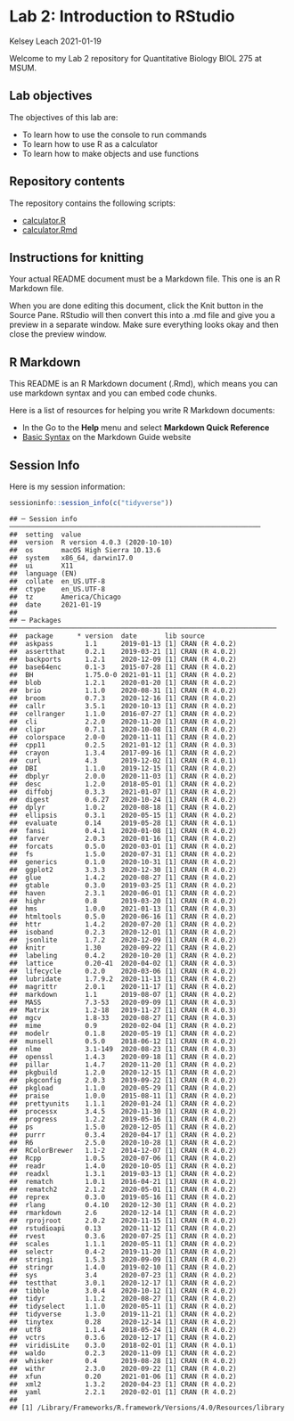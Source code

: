 Lab 2: Introduction to RStudio
================
Kelsey Leach
2021-01-19

Welcome to my Lab 2 repository for Quantitative Biology BIOL 275 at
MSUM.

## Lab objectives

The objectives of this lab are:

  - To learn how to use the console to run commands
  - To learn how to use R as a calculator
  - To learn how to make objects and use functions

## Repository contents

The repository contains the following scripts:

  - [calculator.R](calculator.R)
  - [calculator.Rmd](calculator.Rmd)

## Instructions for knitting

Your actual README document must be a Markdown file. This one is an R
Markdown file.

When you are done editing this document, click the Knit button in the
Source Pane. RStudio will then convert this into a .md file and give you
a preview in a separate window. Make sure everything looks okay and then
close the preview window.

## R Markdown

This README is an R Markdown document (.Rmd), which means you can use
markdown syntax and you can embed code chunks.

Here is a list of resources for helping you write R Markdown documents:

  - In the Go to the **Help** menu and select **Markdown Quick
    Reference**
  - [Basic Syntax](https://www.markdownguide.org/basic-syntax/) on the
    Markdown Guide website

## Session Info

Here is my session information:

``` r
sessioninfo::session_info(c("tidyverse"))
```

    ## ─ Session info ───────────────────────────────────────────────────────────────
    ##  setting  value                       
    ##  version  R version 4.0.3 (2020-10-10)
    ##  os       macOS High Sierra 10.13.6   
    ##  system   x86_64, darwin17.0          
    ##  ui       X11                         
    ##  language (EN)                        
    ##  collate  en_US.UTF-8                 
    ##  ctype    en_US.UTF-8                 
    ##  tz       America/Chicago             
    ##  date     2021-01-19                  
    ## 
    ## ─ Packages ───────────────────────────────────────────────────────────────────
    ##  package      * version  date       lib source        
    ##  askpass        1.1      2019-01-13 [1] CRAN (R 4.0.2)
    ##  assertthat     0.2.1    2019-03-21 [1] CRAN (R 4.0.2)
    ##  backports      1.2.1    2020-12-09 [1] CRAN (R 4.0.2)
    ##  base64enc      0.1-3    2015-07-28 [1] CRAN (R 4.0.2)
    ##  BH             1.75.0-0 2021-01-11 [1] CRAN (R 4.0.2)
    ##  blob           1.2.1    2020-01-20 [1] CRAN (R 4.0.2)
    ##  brio           1.1.0    2020-08-31 [1] CRAN (R 4.0.2)
    ##  broom          0.7.3    2020-12-16 [1] CRAN (R 4.0.2)
    ##  callr          3.5.1    2020-10-13 [1] CRAN (R 4.0.2)
    ##  cellranger     1.1.0    2016-07-27 [1] CRAN (R 4.0.2)
    ##  cli            2.2.0    2020-11-20 [1] CRAN (R 4.0.2)
    ##  clipr          0.7.1    2020-10-08 [1] CRAN (R 4.0.2)
    ##  colorspace     2.0-0    2020-11-11 [1] CRAN (R 4.0.2)
    ##  cpp11          0.2.5    2021-01-12 [1] CRAN (R 4.0.3)
    ##  crayon         1.3.4    2017-09-16 [1] CRAN (R 4.0.2)
    ##  curl           4.3      2019-12-02 [1] CRAN (R 4.0.1)
    ##  DBI            1.1.0    2019-12-15 [1] CRAN (R 4.0.2)
    ##  dbplyr         2.0.0    2020-11-03 [1] CRAN (R 4.0.2)
    ##  desc           1.2.0    2018-05-01 [1] CRAN (R 4.0.2)
    ##  diffobj        0.3.3    2021-01-07 [1] CRAN (R 4.0.2)
    ##  digest         0.6.27   2020-10-24 [1] CRAN (R 4.0.2)
    ##  dplyr          1.0.2    2020-08-18 [1] CRAN (R 4.0.2)
    ##  ellipsis       0.3.1    2020-05-15 [1] CRAN (R 4.0.2)
    ##  evaluate       0.14     2019-05-28 [1] CRAN (R 4.0.1)
    ##  fansi          0.4.1    2020-01-08 [1] CRAN (R 4.0.2)
    ##  farver         2.0.3    2020-01-16 [1] CRAN (R 4.0.2)
    ##  forcats        0.5.0    2020-03-01 [1] CRAN (R 4.0.2)
    ##  fs             1.5.0    2020-07-31 [1] CRAN (R 4.0.2)
    ##  generics       0.1.0    2020-10-31 [1] CRAN (R 4.0.2)
    ##  ggplot2        3.3.3    2020-12-30 [1] CRAN (R 4.0.2)
    ##  glue           1.4.2    2020-08-27 [1] CRAN (R 4.0.2)
    ##  gtable         0.3.0    2019-03-25 [1] CRAN (R 4.0.2)
    ##  haven          2.3.1    2020-06-01 [1] CRAN (R 4.0.2)
    ##  highr          0.8      2019-03-20 [1] CRAN (R 4.0.2)
    ##  hms            1.0.0    2021-01-13 [1] CRAN (R 4.0.3)
    ##  htmltools      0.5.0    2020-06-16 [1] CRAN (R 4.0.2)
    ##  httr           1.4.2    2020-07-20 [1] CRAN (R 4.0.2)
    ##  isoband        0.2.3    2020-12-01 [1] CRAN (R 4.0.2)
    ##  jsonlite       1.7.2    2020-12-09 [1] CRAN (R 4.0.2)
    ##  knitr          1.30     2020-09-22 [1] CRAN (R 4.0.2)
    ##  labeling       0.4.2    2020-10-20 [1] CRAN (R 4.0.2)
    ##  lattice        0.20-41  2020-04-02 [1] CRAN (R 4.0.3)
    ##  lifecycle      0.2.0    2020-03-06 [1] CRAN (R 4.0.2)
    ##  lubridate      1.7.9.2  2020-11-13 [1] CRAN (R 4.0.2)
    ##  magrittr       2.0.1    2020-11-17 [1] CRAN (R 4.0.2)
    ##  markdown       1.1      2019-08-07 [1] CRAN (R 4.0.2)
    ##  MASS           7.3-53   2020-09-09 [1] CRAN (R 4.0.3)
    ##  Matrix         1.2-18   2019-11-27 [1] CRAN (R 4.0.3)
    ##  mgcv           1.8-33   2020-08-27 [1] CRAN (R 4.0.3)
    ##  mime           0.9      2020-02-04 [1] CRAN (R 4.0.2)
    ##  modelr         0.1.8    2020-05-19 [1] CRAN (R 4.0.2)
    ##  munsell        0.5.0    2018-06-12 [1] CRAN (R 4.0.2)
    ##  nlme           3.1-149  2020-08-23 [1] CRAN (R 4.0.3)
    ##  openssl        1.4.3    2020-09-18 [1] CRAN (R 4.0.2)
    ##  pillar         1.4.7    2020-11-20 [1] CRAN (R 4.0.2)
    ##  pkgbuild       1.2.0    2020-12-15 [1] CRAN (R 4.0.2)
    ##  pkgconfig      2.0.3    2019-09-22 [1] CRAN (R 4.0.2)
    ##  pkgload        1.1.0    2020-05-29 [1] CRAN (R 4.0.2)
    ##  praise         1.0.0    2015-08-11 [1] CRAN (R 4.0.2)
    ##  prettyunits    1.1.1    2020-01-24 [1] CRAN (R 4.0.2)
    ##  processx       3.4.5    2020-11-30 [1] CRAN (R 4.0.2)
    ##  progress       1.2.2    2019-05-16 [1] CRAN (R 4.0.2)
    ##  ps             1.5.0    2020-12-05 [1] CRAN (R 4.0.2)
    ##  purrr          0.3.4    2020-04-17 [1] CRAN (R 4.0.2)
    ##  R6             2.5.0    2020-10-28 [1] CRAN (R 4.0.2)
    ##  RColorBrewer   1.1-2    2014-12-07 [1] CRAN (R 4.0.2)
    ##  Rcpp           1.0.5    2020-07-06 [1] CRAN (R 4.0.2)
    ##  readr          1.4.0    2020-10-05 [1] CRAN (R 4.0.2)
    ##  readxl         1.3.1    2019-03-13 [1] CRAN (R 4.0.2)
    ##  rematch        1.0.1    2016-04-21 [1] CRAN (R 4.0.2)
    ##  rematch2       2.1.2    2020-05-01 [1] CRAN (R 4.0.2)
    ##  reprex         0.3.0    2019-05-16 [1] CRAN (R 4.0.2)
    ##  rlang          0.4.10   2020-12-30 [1] CRAN (R 4.0.2)
    ##  rmarkdown      2.6      2020-12-14 [1] CRAN (R 4.0.2)
    ##  rprojroot      2.0.2    2020-11-15 [1] CRAN (R 4.0.2)
    ##  rstudioapi     0.13     2020-11-12 [1] CRAN (R 4.0.2)
    ##  rvest          0.3.6    2020-07-25 [1] CRAN (R 4.0.2)
    ##  scales         1.1.1    2020-05-11 [1] CRAN (R 4.0.2)
    ##  selectr        0.4-2    2019-11-20 [1] CRAN (R 4.0.2)
    ##  stringi        1.5.3    2020-09-09 [1] CRAN (R 4.0.2)
    ##  stringr        1.4.0    2019-02-10 [1] CRAN (R 4.0.2)
    ##  sys            3.4      2020-07-23 [1] CRAN (R 4.0.2)
    ##  testthat       3.0.1    2020-12-17 [1] CRAN (R 4.0.2)
    ##  tibble         3.0.4    2020-10-12 [1] CRAN (R 4.0.2)
    ##  tidyr          1.1.2    2020-08-27 [1] CRAN (R 4.0.2)
    ##  tidyselect     1.1.0    2020-05-11 [1] CRAN (R 4.0.2)
    ##  tidyverse      1.3.0    2019-11-21 [1] CRAN (R 4.0.2)
    ##  tinytex        0.28     2020-12-14 [1] CRAN (R 4.0.2)
    ##  utf8           1.1.4    2018-05-24 [1] CRAN (R 4.0.2)
    ##  vctrs          0.3.6    2020-12-17 [1] CRAN (R 4.0.2)
    ##  viridisLite    0.3.0    2018-02-01 [1] CRAN (R 4.0.1)
    ##  waldo          0.2.3    2020-11-09 [1] CRAN (R 4.0.2)
    ##  whisker        0.4      2019-08-28 [1] CRAN (R 4.0.2)
    ##  withr          2.3.0    2020-09-22 [1] CRAN (R 4.0.2)
    ##  xfun           0.20     2021-01-06 [1] CRAN (R 4.0.2)
    ##  xml2           1.3.2    2020-04-23 [1] CRAN (R 4.0.2)
    ##  yaml           2.2.1    2020-02-01 [1] CRAN (R 4.0.2)
    ## 
    ## [1] /Library/Frameworks/R.framework/Versions/4.0/Resources/library
